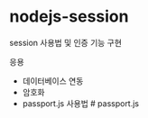 ﻿# nodejs-session
 session 사용법 및 인증 기능 구현  
 
 응용
 - 데이터베이스 연동
 - 암호화
 - passport.js 사용법
#   p a s s p o r t . j s  
 